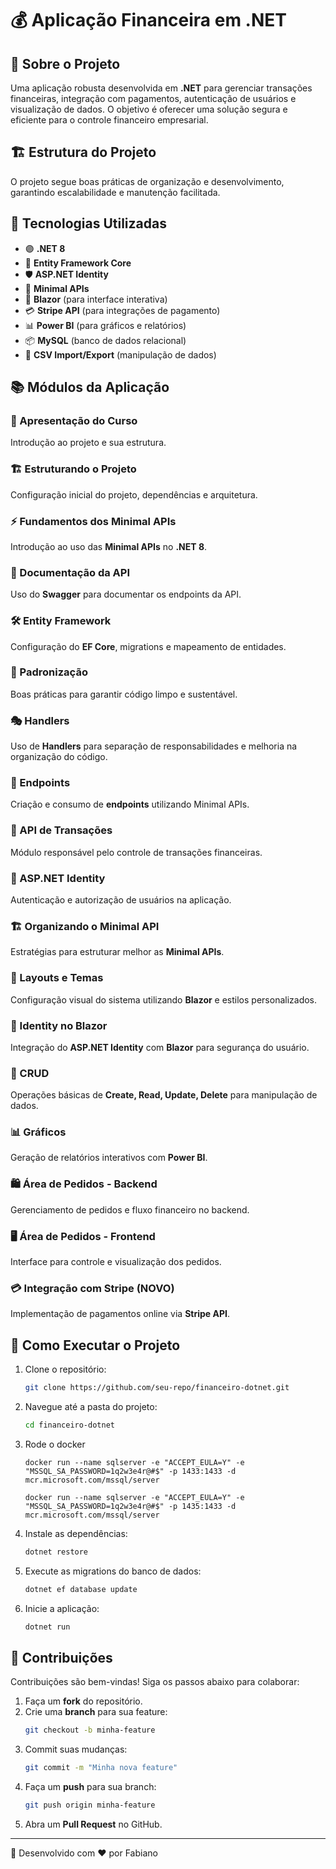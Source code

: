 # 💰 Aplicação Financeira em .NET

## 📌 Sobre o Projeto

Uma aplicação robusta desenvolvida em **.NET** para gerenciar transações financeiras, integração com pagamentos, autenticação de usuários e visualização de dados. O objetivo é oferecer uma solução segura e eficiente para o controle financeiro empresarial.

## 🏗 Estrutura do Projeto

O projeto segue boas práticas de organização e desenvolvimento, garantindo escalabilidade e manutenção facilitada.

## 📖 Tecnologias Utilizadas

- 🟣 **.NET 8**
- 💾 **Entity Framework Core**
- 🛡 **ASP.NET Identity**
- 🔗 **Minimal APIs**
- 🎨 **Blazor** (para interface interativa)
- 💳 **Stripe API** (para integrações de pagamento)
- 📊 **Power BI** (para gráficos e relatórios)
- 📦 **MySQL** (banco de dados relacional)
- 📄 **CSV Import/Export** (manipulação de dados)

## 📚 Módulos da Aplicação

### 📌 Apresentação do Curso

Introdução ao projeto e sua estrutura.

### 🏗 Estruturando o Projeto

Configuração inicial do projeto, dependências e arquitetura.

### ⚡ Fundamentos dos Minimal APIs

Introdução ao uso das **Minimal APIs** no **.NET 8**.

### 📜 Documentação da API

Uso do **Swagger** para documentar os endpoints da API.

### 🛠 Entity Framework

Configuração do **EF Core**, migrations e mapeamento de entidades.

### 🎯 Padronização

Boas práticas para garantir código limpo e sustentável.

### 🎭 Handlers

Uso de **Handlers** para separação de responsabilidades e melhoria na organização do código.

### 🔄 Endpoints

Criação e consumo de **endpoints** utilizando Minimal APIs.

### 🔄 API de Transações

Módulo responsável pelo controle de transações financeiras.

### 🔑 ASP.NET Identity

Autenticação e autorização de usuários na aplicação.

### 🏗 Organizando o Minimal API

Estratégias para estruturar melhor as **Minimal APIs**.

### 🎨 Layouts e Temas

Configuração visual do sistema utilizando **Blazor** e estilos personalizados.

### 🔐 Identity no Blazor

Integração do **ASP.NET Identity** com **Blazor** para segurança do usuário.

### 📝 CRUD

Operações básicas de **Create, Read, Update, Delete** para manipulação de dados.

### 📊 Gráficos

Geração de relatórios interativos com **Power BI**.

### 🛍 Área de Pedidos - Backend

Gerenciamento de pedidos e fluxo financeiro no backend.

### 🖥 Área de Pedidos - Frontend

Interface para controle e visualização dos pedidos.

### 💳 Integração com Stripe (NOVO)

Implementação de pagamentos online via **Stripe API**.

## 🚀 Como Executar o Projeto

1. Clone o repositório:
   ```bash
   git clone https://github.com/seu-repo/financeiro-dotnet.git
   ```
2. Navegue até a pasta do projeto:
   ```bash
   cd financeiro-dotnet
   ```
3. Rode o docker

   ```
   docker run --name sqlserver -e "ACCEPT_EULA=Y" -e "MSSQL_SA_PASSWORD=1q2w3e4r@#$" -p 1433:1433 -d mcr.microsoft.com/mssql/server

   docker run --name sqlserver -e "ACCEPT_EULA=Y" -e "MSSQL_SA_PASSWORD=1q2w3e4r@#$" -p 1435:1433 -d mcr.microsoft.com/mssql/server

   ```

4. Instale as dependências:
   ```bash
   dotnet restore
   ```
5. Execute as migrations do banco de dados:

   ```bash
   dotnet ef database update
   ```

6. Inicie a aplicação:
   ```bash
   dotnet run
   ```

## 📌 Contribuições

Contribuições são bem-vindas! Siga os passos abaixo para colaborar:

1. Faça um **fork** do repositório.
2. Crie uma **branch** para sua feature:
   ```bash
   git checkout -b minha-feature
   ```
3. Commit suas mudanças:
   ```bash
   git commit -m "Minha nova feature"
   ```
4. Faça um **push** para sua branch:
   ```bash
   git push origin minha-feature
   ```
5. Abra um **Pull Request** no GitHub.

---

🚀 Desenvolvido com ❤️ por Fabiano
